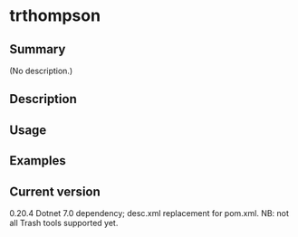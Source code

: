 # trthompson

## Summary

(No description.)

## Description

## Usage

## Examples

## Current version

0.20.4 Dotnet 7.0 dependency; desc.xml replacement for pom.xml. NB: not all Trash tools supported yet.
